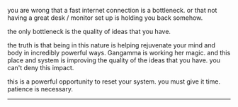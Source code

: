 you are wrong that a fast internet connection is a bottleneck. or that not having a great desk / monitor set up is holding you back somehow.

the only bottleneck is the quality of ideas that you have.

the truth is that being in this nature is helping rejuvenate your mind and body in incredibly powerful ways. Gangamma is working her magic. and this place and system is improving the quality of the ideas that you have. you can't deny this impact.

this is a powerful opportunity to reset your system. you must give it time. patience is necessary.

---
